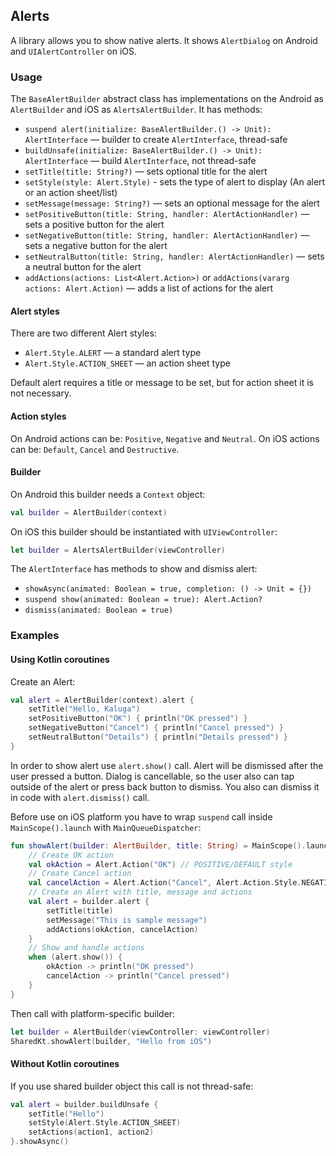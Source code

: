 ## Alerts

A library allows you to show native alerts.
It shows `AlertDialog` on Android and `UIAlertController` on iOS.

### Usage
The `BaseAlertBuilder` abstract class has implementations on the Android as `AlertBuilder` and iOS as `AlertsAlertBuilder`.
It has methods:
- `suspend alert(initialize: BaseAlertBuilder.() -> Unit): AlertInterface` — builder to create `AlertInterface`, thread-safe
- `buildUnsafe(initialize: BaseAlertBuilder.() -> Unit): AlertInterface` — build `AlertInterface`, not thread-safe
- `setTitle(title: String?)` — sets optional title for the alert
- `setStyle(style: Alert.Style)` - sets the type of alert to display (An alert or an action sheet/list)
- `setMessage(message: String?)` — sets an optional message for the alert
- `setPositiveButton(title: String, handler: AlertActionHandler)` — sets a positive button for the alert
- `setNegativeButton(title: String, handler: AlertActionHandler)` — sets a negative button for the alert
- `setNeutralButton(title: String, handler: AlertActionHandler)` — sets a neutral button for the alert
- `addActions(actions: List<Alert.Action>)` or `addActions(vararg actions: Alert.Action)` — adds a list of actions for the alert

#### Alert styles

There are two different Alert styles:
- `Alert.Style.ALERT` — a standard alert type
- `Alert.Style.ACTION_SHEET` — an action sheet type

Default alert requires a title or message to be set,
but for action sheet it is not necessary.

#### Action styles

On Android actions can be: `Positive`, `Negative` and `Neutral`.
On iOS actions can be: `Default`, `Cancel` and `Destructive`.

#### Builder

On Android this builder needs a `Context` object:

```kotlin
val builder = AlertBuilder(context)
```

On iOS this builder should be instantiated with `UIViewController`:

```swift
let builder = AlertsAlertBuilder(viewController)
```

The `AlertInterface` has methods to show and dismiss alert:
- `showAsync(animated: Boolean = true, completion: () -> Unit = {})`
- `suspend show(animated: Boolean = true): Alert.Action?`
- `dismiss(animated: Boolean = true)`

### Examples

#### Using Kotlin coroutines

Create an Alert:
```kotlin
val alert = AlertBuilder(context).alert {
    setTitle("Hello, Kaluga")
    setPositiveButton("OK") { println("OK pressed") }
    setNegativeButton("Cancel") { println("Cancel pressed") }
    setNeutralButton("Details") { println("Details pressed") }
}
```

In order to show alert use `alert.show()` call. Alert will be dismissed after the user pressed a button.
Dialog is cancellable, so the user also can tap outside of the alert or press back button to dismiss.
You also can dismiss it in code with `alert.dismiss()` call.

Before use on iOS platform you have to wrap `suspend` call
inside `MainScope().launch` with `MainQueueDispatcher`:

```kotlin
fun showAlert(builder: AlertBuilder, title: String) = MainScope().launch(MainQueueDispatcher) {
    // Create OK action
    val okAction = Alert.Action("OK") // POSITIVE/DEFAULT style
    // Create Cancel action
    val cancelAction = Alert.Action("Cancel", Alert.Action.Style.NEGATIVE)
    // Create an Alert with title, message and actions
    val alert = builder.alert {
        setTitle(title)
        setMessage("This is sample message")
        addActions(okAction, cancelAction)
    }
    // Show and handle actions
    when (alert.show()) {
        okAction -> println("OK pressed")
        cancelAction -> println("Cancel pressed")
    }
}
```

Then call with platform-specific builder:

```swift
let builder = AlertBuilder(viewController: viewController)
SharedKt.showAlert(builder, "Hello from iOS")
```

#### Without Kotlin coroutines

If you use shared builder object this call is not thread-safe:

```kotlin
val alert = builder.buildUnsafe {
    setTitle("Hello")
    setStyle(Alert.Style.ACTION_SHEET)
    setActions(action1, action2)
}.showAsync()
```
